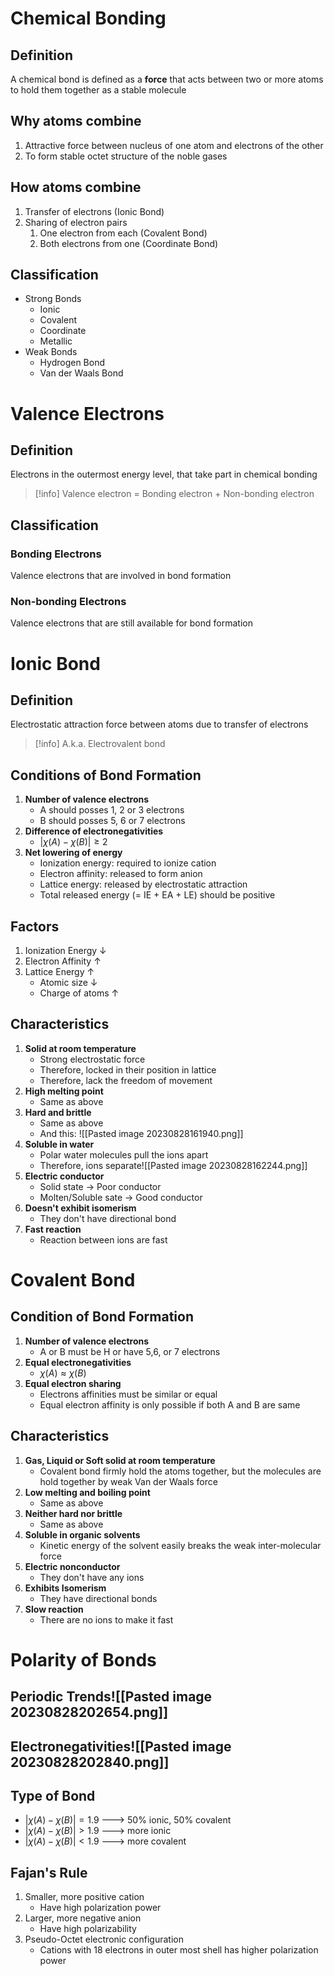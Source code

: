 # Chemical Bonding
## Definition
A chemical bond is defined as a **force** that acts between two
or more atoms to hold them together as a stable molecule
## Why atoms combine
1. Attractive force between nucleus of one atom and electrons of the other
2. To form stable octet structure of the noble gases
## How atoms combine
1. Transfer of electrons (Ionic Bond)
2. Sharing of electron pairs
	1. One electron from each (Covalent Bond)
	2. Both electrons from one (Coordinate Bond)
## Classification
- Strong Bonds
	- Ionic
	- Covalent
	- Coordinate
	- Metallic
- Weak Bonds
	- Hydrogen Bond
	- Van der Waals Bond

# Valence Electrons
## Definition
Electrons in the outermost energy level, that take part in chemical bonding
>[!info] Valence electron = Bonding electron + Non-bonding electron
## Classification
### Bonding Electrons
Valence electrons that are involved in bond formation
### Non-bonding Electrons
Valence electrons that are still available for bond formation
# Ionic Bond
## Definition
Electrostatic attraction force between atoms due to transfer of electrons
> [!info] A.k.a. Electrovalent bond
## Conditions of Bond Formation
1. **Number of valence electrons**
	- A should posses 1, 2 or 3 electrons
	- B should posses 5, 6 or 7 electrons
1. **Difference of electronegativities**
	- $\lvert\chi(A)-\chi(B)\rvert\geq2$
1. **Net lowering of energy**
	- Ionization energy: required to ionize cation
	- Electron affinity: released to form anion
	- Lattice energy: released by electrostatic attraction
	- Total released energy (= IE + EA + LE) should be positive
## Factors
1. Ionization Energy $\downarrow$
2. Electron Affinity $\uparrow$
3. Lattice Energy $\uparrow$
	- Atomic size $\downarrow$
	- Charge of atoms $\uparrow$
## Characteristics
1. **Solid at room temperature**
	- Strong electrostatic force
	- Therefore, locked in their position in lattice
	- Therefore, lack the freedom of movement
1. **High melting point**
	- Same as above
1. **Hard and brittle**
	- Same as above
	- And this:	![[Pasted image 20230828161940.png]]
1. **Soluble in water**
	- Polar water molecules pull the ions apart
	- Therefore, ions separate![[Pasted image 20230828162244.png]]
1. **Electric conductor**
	- Solid state -> Poor conductor
	- Molten/Soluble sate -> Good conductor
1. **Doesn't exhibit isomerism**
	- They don't have directional bond
1. **Fast reaction**
	- Reaction between ions are fast
# Covalent Bond
## Condition of Bond Formation
1. **Number of valence electrons**
	- A or B must be H or have 5,6, or 7 electrons
1. **Equal electronegativities**
	- $\chi(A)\approx\chi(B)$
1. **Equal electron sharing**
	- Electrons affinities must be similar or equal
	- Equal electron affinity is only possible if both A and B are same
## Characteristics
 1. **Gas, Liquid or Soft solid at room temperature** 
	- Covalent bond firmly hold the atoms together, but the molecules are hold together by weak Van der Waals force
1. **Low melting and boiling point**
	- Same as above
1. **Neither hard nor brittle**
	- Same as above
1. **Soluble in organic solvents**
	- Kinetic energy of the solvent easily breaks the weak inter-molecular force
1. **Electric nonconductor**
	- They don't have any ions
1. **Exhibits Isomerism**
	- They have directional bonds
1. **Slow reaction**
	- There are no ions to make it fast
# Polarity of Bonds
## Periodic Trends![[Pasted image 20230828202654.png]]
## Electronegativities![[Pasted image 20230828202840.png]]
## Type of Bond
- $\lvert\chi(A)-\chi(B)\rvert=1.9$ ---> $50\%$ ionic, $50\%$ covalent
- $\lvert\chi(A)-\chi(B)\rvert>1.9$ ---> more ionic
- $\lvert\chi(A)-\chi(B)\rvert<1.9$ ---> more covalent
## Fajan's Rule
1. Smaller, more positive cation
	- Have high polarization power
1. Larger, more negative anion
	- Have high polarizability
 1. Pseudo-Octet electronic configuration
	- Cations with 18 electrons in outer most shell has higher polarization power
